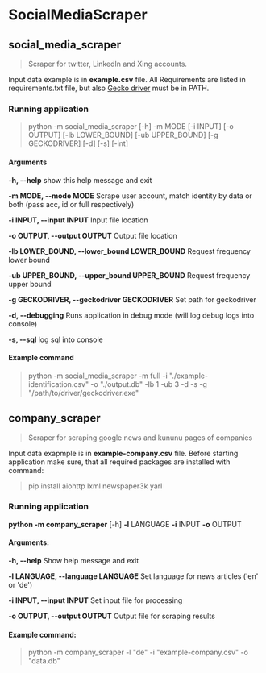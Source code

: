# SocialMediaScraper

## social_media_scraper

> Scraper for twitter, LinkedIn and Xing accounts.

Input data example is in __example.csv__ file.
All Requirements are listed in requirements.txt file, but also [Gecko driver](https://github.com/mozilla/geckodriver/releases) must be in PATH.
### Running application
>python -m social_media_scraper [-h] -m MODE [-i INPUT] [-o OUTPUT] [-lb LOWER_BOUND] [-ub UPPER_BOUND] [-g GECKODRIVER] [-d] [-s] [-int]

#### Arguments
  __-h, --help__
  show this help message and exit

  __-m MODE, --mode MODE__ 
  Scrape user account, match identity by data or both (pass acc, id or full respectively)

  __-i INPUT, --input INPUT__
  Input file location

  __-o OUTPUT, --output OUTPUT__
  Output file location

  __-lb LOWER_BOUND, --lower_bound LOWER_BOUND__
  Request frequency lower bound

  __-ub UPPER_BOUND, --upper_bound UPPER_BOUND__
  Request frequency upper bound

  __-g GECKODRIVER, --geckodriver GECKODRIVER__
  Set path for geckodriver

  __-d, --debugging__
  Runs application in debug mode (will log debug logs into console)
  
  __-s, --sql__
  log sql into console

#### Example command

> python -m social_media_scraper -m full -i "./example-identification.csv" -o "./output.db" -lb 1 -ub 3 -d -s -g "/path/to/driver/geckodriver.exe"

## company_scraper

> Scraper for scraping google news and kununu pages of companies

Input data exapmple is in __example-company.csv__ file.
Before starting application make sure, that all required packages are installed with command:
> pip install aiohttp lxml newspaper3k yarl

### Running application

__python -m company_scraper__ [-h] __-l__ LANGUAGE __-i__ INPUT __-o__ OUTPUT

#### Arguments:
  __-h, --help__
  Show help message and exit

  __-l LANGUAGE, --language LANGUAGE__
  Set language for news articles ('en' or 'de')

  __-i INPUT, --input INPUT__
  Set input file for processing

  __-o OUTPUT, --output OUTPUT__
  Output file for scraping results

#### Example command:

> python -m company_scraper -l "de" -i "example-company.csv" -o "data.db"